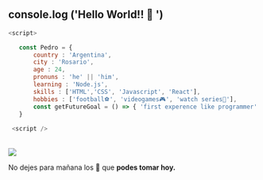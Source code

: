  ##  console.log ('Hello World!! 👋 ')
 
 ```js
 <script>
 
    const Pedro = {
        country : 'Argentina',
        city : 'Rosario',
        age : 24,
        pronuns : 'he' || 'him',
        learning : 'Node.js',
        skills : ['HTML','CSS', 'Javascript', 'React'],
        hobbies : ['football⚽', 'videogames🎮', 'watch series🍿'], 
        const getFutureGoal = () => { 'first experence like programmer' }
    }
    
  <script />
 
 ```
 
 <br>
 <img src="https://www.codewars.com/users/pedrojrb/badges/small" />
 <br>


 No dejes para mañana los 🧉 que __podes tomar hoy.__

